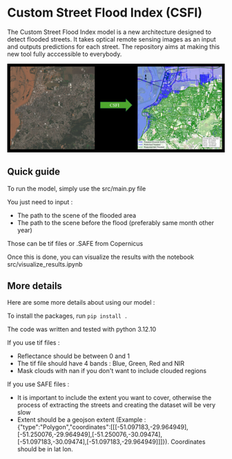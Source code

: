 # Custom Street Flood Index (CSFI)

The Custom Street Flood Index model is a new architecture designed to detect flooded streets. It takes optical remote sensing images as an input and outputs predictions for each street. The repository aims at making this new tool fully acccessible to everybody.

<p align="center">
  <img src="figure.png" alt="Image A"/>
</p>


## Quick guide

To run the model, simply use the src/main.py file

You just need to input : 
- The path to the scene of the flooded area
- The path to the scene before the flood (preferably same month other year)

Those can be tif files or .SAFE from Copernicus

Once this is done, you can visualize the results with the notebook src/visualize_results.ipynb

## More details 

Here are some more details about using our model :

To install the packages, run `pip install .`

The code was written and tested with python 3.12.10

If you use tif files :
- Reflectance should be between 0 and 1
- The tif file should have 4 bands : Blue, Green, Red and NIR
- Mask clouds with nan if you don't want to include clouded regions

If you use SAFE files :
- It is important to include the extent you want to cover, otherwise the process of extracting the streets and creating the dataset will be very slow
- Extent should be a geojson extent (Example : {"type":"Polygon","coordinates":[[[-51.097183,-29.964949],[-51.250076,-29.964949],[-51.250076,-30.09474],[-51.097183,-30.09474],[-51.097183,-29.964949]]]}). Coordinates should be in lat lon.



